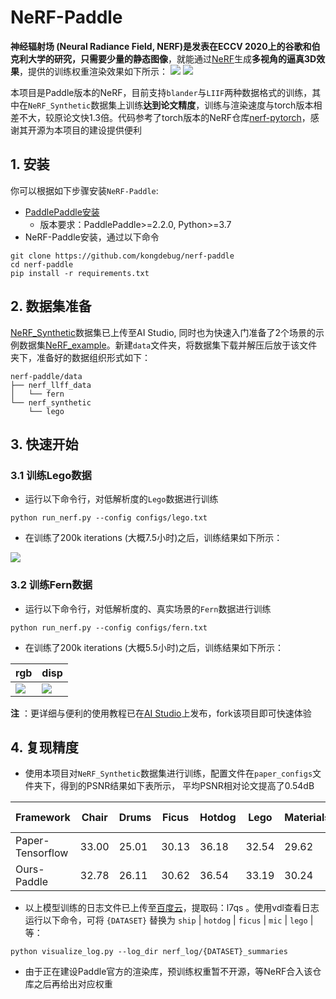 # NeRF-Paddle

**神经辐射场 (Neural Radiance Field, NERF)**是发表在ECCV 2020上的谷歌和伯克利大学的研究，只需要**少量的静态图像**，就能通过[NeRF]([http://www.matthewtancik.com/nerf])生成**多视角的逼真3D效果**，提供的训练权重渲染效果如下所示：
![](https://user-images.githubusercontent.com/7057863/78472232-cf374a00-7769-11ea-8871-0bc710951839.gif)
![](https://user-images.githubusercontent.com/7057863/78472235-d1010d80-7769-11ea-9be9-51365180e063.gif)


本项目是Paddle版本的NeRF，目前支持`blander`与`LIIF`两种数据格式的训练，其中在`NeRF_Synthetic`数据集上训练**达到论文精度**，训练与渲染速度与torch版本相差不大，较原论文快1.3倍。代码参考了torch版本的NeRF仓库[nerf-pytorch](https://github.com/yenchenlin/nerf-pytorch)，感谢其开源为本项目的建设提供便利

## 1. 安装

你可以根据如下步骤安装`NeRF-Paddle`:
- [PaddlePaddle安装](https://www.paddlepaddle.org.cn/install/quick)
    - 版本要求：PaddlePaddle>=2.2.0, Python>=3.7
- NeRF-Paddle安装，通过以下命令

```
git clone https://github.com/kongdebug/nerf-paddle
cd nerf-paddle
pip install -r requirements.txt
```
## 2. 数据集准备

[NeRF_Synthetic](https://aistudio.baidu.com/aistudio/datasetdetail/136816)数据集已上传至AI Studio, 同时也为快速入门准备了2个场景的示例数据集[NeRF_example](https://aistudio.baidu.com/aistudio/datasetdetail/136989)。新建`data`文件夹，将数据集下载并解压后放于该文件夹下，准备好的数据组织形式如下：

```
nerf-paddle/data
├── nerf_llff_data
│   └── fern
└── nerf_synthetic
    └── lego
```

## 3. 快速开始

### 3.1 训练Lego数据

- 运行以下命令行，对低解析度的`Lego`数据进行训练

```
python run_nerf.py --config configs/lego.txt
```
- 在训练了200k iterations (大概7.5小时)之后，训练结果如下所示：

![](https://ai-studio-static-online.cdn.bcebos.com/eafc2ee397574bf0bc1975c782652a653b77e70371804f6795fbe76bab4127f4)

### 3.2 训练Fern数据

- 运行以下命令行，对低解析度的、真实场景的`Fern`数据进行训练

```
python run_nerf.py --config configs/fern.txt
```

- 在训练了200k iterations (大概5.5小时)之后，训练结果如下所示：

| rgb | disp|
|---|---|
|![](https://ai-studio-static-online.cdn.bcebos.com/f1273af09f3f432f9bf28b6a38d687ed4c929012f89148749663d0ea68a734c5) | ![](https://ai-studio-static-online.cdn.bcebos.com/ca7290f35085460fb323de6703b57134b533e6a9a11546caaef7f62fdb62ec6c) |

**注** ：更详细与便利的使用教程已在[AI Studio](https://aistudio.baidu.com/aistudio/projectdetail/3792428)上发布，fork该项目即可快速体验

## 4. 复现精度

- 使用本项目对`NeRF_Synthetic`数据集进行训练，配置文件在`paper_configs`文件夹下，得到的PSNR结果如下表所示， 平均PSNR相对论文提高了0.54dB

|Framework | Chair | Drums | Ficus | Hotdog | Lego | Materials | Mic | Ship | Avg PSNR |
|--- | --- |--- |--- | --- |--- |--- | --- | --- | --- |
| Paper-Tensorflow  |33.00|25.01|30.13|36.18|32.54|29.62|32.91|28.65| 31.01|
| Ours-Paddle | 32.78 | 26.11| 30.62| 36.54 |33.19 |30.24 | 33.11 |29.80| 31.55 |

- 以上模型训练的日志文件已上传至[百度云](https://pan.baidu.com/s/1SAxiI9UvmTR3IignkTRKVg)，提取码：l7qs 。使用vdl查看日志运行以下命令，可将 `{DATASET}` 替换为 `ship` | `hotdog` | `ficus` | `mic` | `lego` | 等：

```
python visualize_log.py --log_dir nerf_log/{DATASET}_summaries
```

- 由于正在建设Paddle官方的渲染库，预训练权重暂不开源，等NeRF合入该仓库之后再给出对应权重



